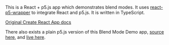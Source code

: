 This is a React + p5.js app which demonstrates blend modes. It uses [react-p5-wrapper](https://github.com/P5-wrapper/react) to integrate React and p5.js.
It is written in TypeScript.

[Original Create React App docs](./README_CRA.md)

There also exists a plain p5.js version of this Blend Mode Demo app, [source here](https://github.com/nbogie/p5js-blend-modes-demo), and [live here](https://nbogie.github.io/p5js-blend-modes-demo/).
